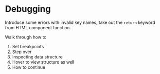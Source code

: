 # Debugging

Introduce some errors with invalid key names, take out the `return` keyword from HTML component function.

Walk through how to

1. Set breakpoints
1. Step over
1. Inspecting data structure
1. Hover to view structure as well
1. How to continue
